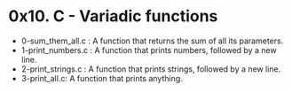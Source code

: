 # 0x10. C - Variadic functions
* 0-sum_them_all.c : A function that returns the sum of all its parameters.
* 1-print_numbers.c : A function that prints numbers, followed by a new line.
* 2-print_strings.c : A function that prints strings, followed by a new line.
* 3-print_all.c: A  function that prints anything.

